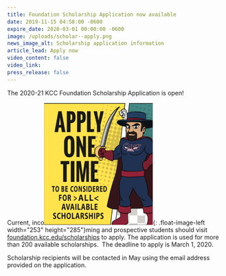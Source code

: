 ```yaml
---
title: Foundation Scholarship Application now available
date: 2019-11-15 04:58:00 -0600
expire_date: 2020-03-01 00:00:00 -0600
image: /uploads/scholar--apply.png
news_image_alt: Scholarship application information
article_lead: Apply now
video_content: false
video_link:
press_release: false
---
```


The 2020-21 KCC Foundation Scholarship Application is open\!

Current, inco![](/uploads/scholarship-app.png){: .float-image-left width="253" height="285"}ming and prospective students should visit [foundation.kcc.edu/scholarships](https://foundation.kcc.edu/scholarships)&nbsp;to apply. The application is used for more than 200 available scholarships. &nbsp;The deadline to apply is March 1, 2020. &nbsp;

Scholarship recipients will be contacted in May using the email address provided on the application.&nbsp;